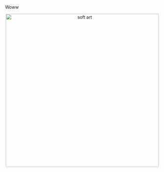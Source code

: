 Woww
<p align="center">
  <img src="https://i.pinimg.com/736x/d8/bb/5c/d8bb5cf09b7685066e48b3da55e140da.jpg" alt="soft art" width="500"/>
</p>

